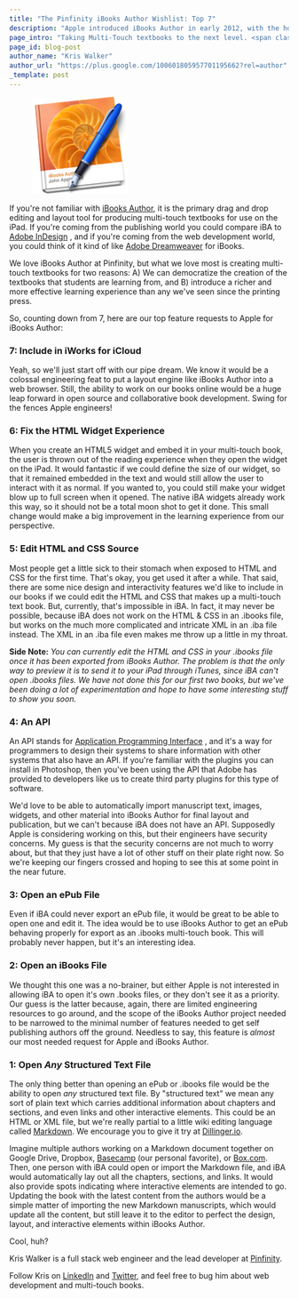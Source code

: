 ```yaml
---
title: "The Pinfinity iBooks Author Wishlist: Top 7"
description: "Apple introduced iBooks Author in early 2012, with the hope that it would provide an ideal platform for teachers with limited software knowledge to build interactive books. But since then we've learned that we want even more."
page_intro: "Taking Multi-Touch textbooks to the next level. <span class=\"sub\">It's what we do.</span>"
page_id: blog-post
author_name: "Kris Walker"
author_url: "https://plus.google.com/100601805957701195662?rel=author"
_template: post
---
```

<figure class="float-left">
	<img src="/assets/figures/ibooks-author-w175h175.png" width="175px" />
</figure>

If you're not familiar with
[iBooks Author](http://www.apple.com/ibooks-author/),
it is the primary drag and drop editing and layout tool for producing
multi-touch textbooks for use on the iPad.  If you're coming from the
publishing world you could compare iBA to
[Adobe InDesign](http://www.adobe.com/products/indesign.html)
, and if you're coming from the web development world, you could think of it kind of like
[Adobe Dreamweaver](http://www.adobe.com/products/dreamweaver.html)
for iBooks.

We love iBooks Author at Pinfinity, but what we love most is creating
multi-touch textbooks for two reasons: A) We can democratize the creation of
the textbooks that students are learning from, and B) introduce a richer and
more effective learning experience than any we've seen since the printing
press.

So, counting down from 7, here are our top feature requests to Apple for
iBooks Author:

### 7: Include in iWorks for iCloud
Yeah, so we'll just start off with our pipe dream. We know it would be a
colossal engineering feat to put a layout engine like iBooks Author into a web
browser. Still, the ability to work on our books online would be a huge leap
forward in open source and collaborative book development. Swing for the fences
Apple engineers!

### 6: Fix the HTML Widget Experience
When you create an HTML5 widget and embed it in your multi-touch book, the user
is thrown out of the reading experience when they open the widget on the iPad.
It would fantastic if we could define the size of our widget, so that it
remained embedded in the text and would still allow the user to interact with
it as normal. If you wanted to, you could still make your widget blow up to
full screen when it opened. The native iBA widgets already work this way, so it
should not be a total moon shot to get it done. This small change would make a
big improvement in the learning experience from our perspective.

### 5: Edit HTML and CSS Source
Most people get a little sick to their stomach when exposed to HTML and CSS for
the first time. That's okay, you get used it after a while.  That said, there
are some nice design and interactivity features we'd like to include in our
books if we could edit the HTML and CSS that makes up a multi-touch text book.
But, currently, that's impossible in iBA. In fact, it may never be possible,
because iBA does not work on the HTML &amp; CSS in an .ibooks file, but works
on the much more complicated and intricate XML in an .iba file instead. The XML
in an .iba file even makes me throw up a little in my throat.

__Side Note:__ *You can currently edit the HTML and CSS in your .ibooks file
once it has been exported from iBooks Author. The problem is that the only way
to preview it is to send it to your iPad through iTunes, since iBA can't open
.ibooks files. We have not done this for our first two books, but we've been
doing a lot of experimentation and hope to have some interesting stuff to show
you soon.*

### 4: An API
An API stands for
[Application Programming Interface](http://en.wikipedia.org/wiki/Application_programming_interface)
, and it's a way for programmers to design their systems to share information
with other systems that also have an API. If you're familiar with the plugins
you can install in Photoshop, then you've been using the API that Adobe has
provided to developers like us to create third party plugins for this type of
software.

We'd love to be able to automatically import manuscript text, images, widgets,
and other material into iBooks Author for final layout and publication, but we
can't because iBA does not have an API.  Supposedly Apple is considering working on
this, but their engineers have security concerns.  My guess is that the
security concerns are not much to worry about, but that they just have a lot of
other stuff on their plate right now. So we're keeping our fingers crossed
and hoping to see this at some point in the near future.

### 3: Open an ePub File
Even if iBA could never export an ePub file, it would be great to be able to
open one and edit it. The idea would be to use iBooks Author to get an ePub
behaving properly for export as an .ibooks multi-touch book. This will probably
never happen, but it's an interesting idea.

### 2: Open an iBooks File
We thought this one was a no-brainer, but either Apple is not
interested in allowing iBA to open it's own .books files, or they don't
see it as a priority. Our guess is the latter because, again, there are limited
engineering resources to go around, and the scope of the iBooks Author project
needed to be narrowed to the minimal number of features needed to get self
publishing authors off the ground. Needless to say, this feature is *almost*
our most needed request for Apple and iBooks Author.

### 1: Open *Any* Structured Text File
The only thing better than opening an ePub or .ibooks file would be the ability
to open *any* structured text file.  By "structured text" we mean any sort of
plain text which carries additional information about chapters and sections,
and even links and other interactive elements. This could be an HTML or XML
file, but we're really partial to a little wiki editing language called
[Markdown](http://en.wikipedia.org/wiki/Markdown).
We encourage you to give it try at [Dillinger.io](http://dillinger.io/).

Imagine multiple authors working on a Markdown document together on Google
Drive, Dropbox, [Basecamp](http://basecamp.com/) (our personal favorite), or
[Box.com](https://www.box.com/). Then, one person with iBA could open or
import the Markdown file, and iBA would automatically lay out all the chapters,
sections, and links. It would also provide spots indicating where interactive
elements are intended to go.  Updating the book with the latest content from
the authors would be a simple matter of importing the new Markdown manuscripts,
which would update all the content, but still leave it to the editor to perfect
the design, layout, and interactive elements within iBooks Author.

Cool, huh?


<div class="author-footer">

<p>
Kris Walker is a full stack web engineer and the lead developer at
<a href="/" title="Pinfinity Website">Pinfinity</a>.
</p>

<p>
Follow Kris on <a href="http://www.linkedin.com/in/kixx7/">LinkedIn</a> and
<a href="https://twitter.com/kixxauth">Twitter</a>, and feel free to bug him about
web development and multi-touch books.
</p>
</div>
